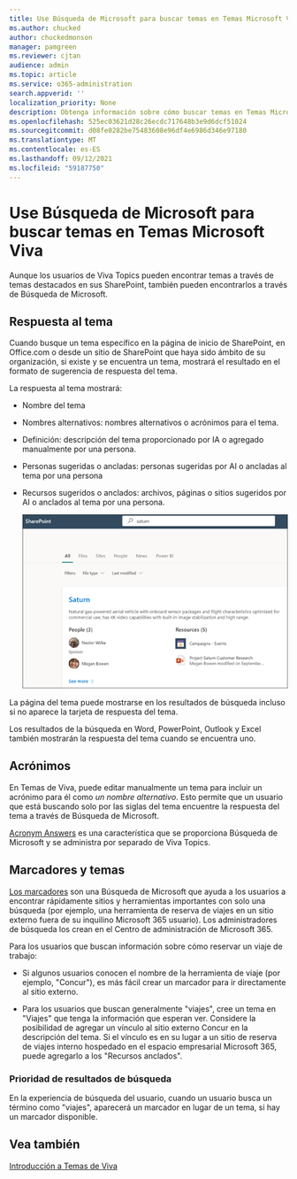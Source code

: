 ```yaml
---
title: Use Búsqueda de Microsoft para buscar temas en Temas Microsoft Viva
ms.author: chucked
author: chuckedmonson
manager: pamgreen
ms.reviewer: cjtan
audience: admin
ms.topic: article
ms.service: o365-administration
search.appverid: ''
localization_priority: None
description: Obtenga información sobre cómo buscar temas en Temas Microsoft Viva.
ms.openlocfilehash: 525ec03621d28c26ecdc717648b3e9d6dcf51024
ms.sourcegitcommit: d08fe0282be75483608e96df4e6986d346e97180
ms.translationtype: MT
ms.contentlocale: es-ES
ms.lasthandoff: 09/12/2021
ms.locfileid: "59187750"
---
```

# <a name="use-microsoft-search-to-find-topics-in-microsoft-viva-topics"></a>Use Búsqueda de Microsoft para buscar temas en Temas Microsoft Viva

Aunque los usuarios de Viva Topics pueden encontrar temas a través de temas destacados en sus SharePoint, también pueden encontrarlos a través de Búsqueda de Microsoft. 

## <a name="topic-answer"></a>Respuesta al tema

Cuando busque un tema específico en la página de inicio de SharePoint, en Office.com o desde un sitio de SharePoint que haya sido ámbito de su organización, si existe y se encuentra un tema, mostrará el resultado en el formato de sugerencia de respuesta del tema.

La respuesta al tema mostrará:

- Nombre del tema
- Nombres alternativos: nombres alternativos o acrónimos para el tema.
- Definición: descripción del tema proporcionado por IA o agregado manualmente por una persona.
- Personas sugeridas o ancladas: personas sugeridas por AI o ancladas al tema por una persona
- Recursos sugeridos o anclados: archivos, páginas o sitios sugeridos por AI o anclados al tema por una persona. 

   ![Tema de búsqueda.](../media/knowledge-management/search-topic-answer.png) 

La página del tema puede mostrarse en los resultados de búsqueda incluso si no aparece la tarjeta de respuesta del tema.

Los resultados de la búsqueda en Word, PowerPoint, Outlook y Excel también mostrarán la respuesta del tema cuando se encuentra uno.

## <a name="acronyms"></a>Acrónimos

En Temas de Viva, puede editar manualmente un tema para incluir un acrónimo para él como *un nombre alternativo*. Esto permite que un usuario que está buscando solo por las siglas del tema encuentre la respuesta del tema a través de Búsqueda de Microsoft.

[Acronym Answers](/microsoftsearch/manage-acronyms) es una característica que se proporciona Búsqueda de Microsoft y se administra por separado de Viva Topics.

## <a name="bookmarks-and-topics"></a>Marcadores y temas

[Los marcadores](/microsoftsearch/manage-bookmarks) son una Búsqueda de Microsoft que ayuda a los usuarios a encontrar rápidamente sitios y herramientas importantes con solo una búsqueda (por ejemplo, una herramienta de reserva de viajes en un sitio externo fuera de su inquilino Microsoft 365 usuario). Los administradores de búsqueda los crean en el Centro de administración de Microsoft 365. 

Para los usuarios que buscan información sobre cómo reservar un viaje de trabajo:

- Si algunos usuarios conocen el nombre de la herramienta de viaje (por ejemplo, "Concur"), es más fácil crear un marcador para ir directamente al sitio externo.

- Para los usuarios que buscan generalmente "viajes", cree un tema en "Viajes" que tenga la información que esperan ver. Considere la posibilidad de agregar un vínculo al sitio externo Concur en la descripción del tema. Si el vínculo es en su lugar a un sitio de reserva de viajes interno hospedado en el espacio empresarial Microsoft 365, puede agregarlo a los "Recursos anclados".
 
### <a name="search-results-priority"></a>Prioridad de resultados de búsqueda 

En la experiencia de búsqueda del usuario, cuando un usuario busca un término como "viajes", aparecerá un marcador en lugar de un tema, si hay un marcador disponible.

## <a name="see-also"></a>Vea también

[Introducción a Temas de Viva](topic-experiences-overview.md)
